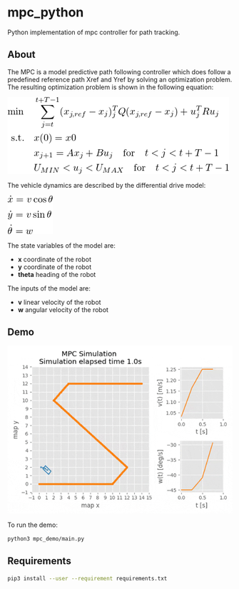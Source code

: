 # mpc_python

Python implementation of mpc controller for path tracking.

## About

The MPC is a model predictive path following controller which does follow a predefined reference path Xref and Yref by solving an optimization problem. The resulting optimization problem is shown in the following equation:

![](img/quicklatex1.png)

The vehicle dynamics are described by the differential drive model:

![](img/quicklatex2.png)

The state variables of the model are:

* **x** coordinate of the robot
* **y** coordinate of the robot
* **theta** heading of the robot

The inputs of the model are:

* **v** linear velocity of the robot
* **w** angular velocity of the robot

## Demo

![](img/demo.gif)

To run the demo:

```bash
python3 mpc_demo/main.py
```

## Requirements

```bash
pip3 install --user --requirement requirements.txt
```
